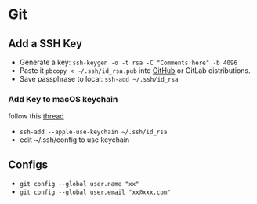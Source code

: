 # Git

## Add a SSH Key
- Generate a key: `ssh-keygen -o -t rsa -C "Comments here" -b 4096`
- Paste it `pbcopy < ~/.ssh/id_rsa.pub` into [GitHub](https://github.com/settings/keys) or GitLab distributions.
- Save passphrase to local: `ssh-add ~/.ssh/id_rsa`
### Add Key to macOS keychain
follow this [thread](https://apple.stackexchange.com/questions/48502/how-can-i-permanently-add-my-ssh-private-key-to-keychain-so-it-is-automatically)
- `ssh-add --apple-use-keychain ~/.ssh/id_rsa`
- edit ~/.ssh/config to use keychain

## Configs
- `git config --global user.name "xx"` 
- `git config --global user.email "xx@xxx.com"` 
